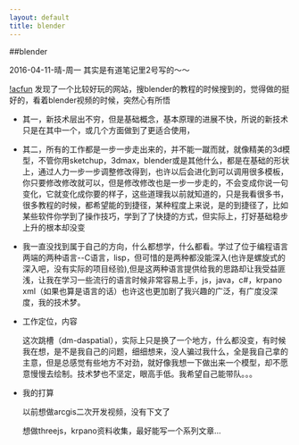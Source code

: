 ```yaml
---
layout: default
title: blender
---
```


##blender

2016-04-11-晴-周一 其实是有道笔记里2号写的～～

[!acfun](http://www.acfun.tv/) 发现了一个比较好玩的网站，搜blender的教程的时候搜到的，觉得做的挺好的，看着blender视频的时候，突然心有所悟

+ 其一，新技术层出不穷，但是基础概念，基本原理的进展不快，所说的新技术只是在其中一个，或几个方面做到了更适合使用，
+ 其二，所有的工作都是一步一步走出来的，并不能一蹴而就，就像精美的3d模型，不管你用sketchup，3dmax，blender或是其他什么，都是在基础的形状上，通过人力一步一步调整修改得到，也许以后会进化到可以调用很多模板，你只要修改修改就可以，但是修改修改也是一步一步走的，不会变成你说一句变化，它就变化成你要的样子，这些道理我以前就知道的，只是我看很多书，很多教程的时候，都希望能的到捷径，某种程度上来说，是的到捷径了，比如某些软件你学到了操作技巧，学到了了快捷的方式，但实际上，打好基础稳步上升的根本却没变


+ 我一直没找到属于自己的方向，什么都想学，什么都看。学过了位于编程语言两端的两种语言--C语言，lisp，但可惜的是两种都没能深入(也许是螺旋式的深入吧，没有实际的项目经验),但是这两种语言提供给我的思路却让我受益匪浅，让我在学习一些流行的语言时候非常容易上手，js，java，c#，krpano xml（如果也算是语言的话）也许这也更加剧了我兴趣的广泛，有广度没深度，我的技术梦。

+ 工作定位，内容

	这次跳槽（dm-daspatial），实际上只是换了一个地方，什么都没变，有时候我在想，是不是我自己的问题，细细想来，没人骗过我什么，全是我自己拿的主意，但是总感觉有些地方不对劲，就好像我想一下做出来一个模型，却不愿意慢慢去绘制。技术梦也不坚定，眼高手低。我希望自己能带队。。。

+ 我的打算


	以前想做arcgis二次开发视频，没有下文了

	想做threejs，krpano资料收集，最好能写一个系列文章...